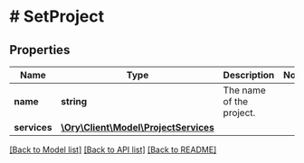 # # SetProject

## Properties

Name | Type | Description | Notes
------------ | ------------- | ------------- | -------------
**name** | **string** | The name of the project. |
**services** | [**\Ory\Client\Model\ProjectServices**](ProjectServices.md) |  |

[[Back to Model list]](../../README.md#models) [[Back to API list]](../../README.md#endpoints) [[Back to README]](../../README.md)
